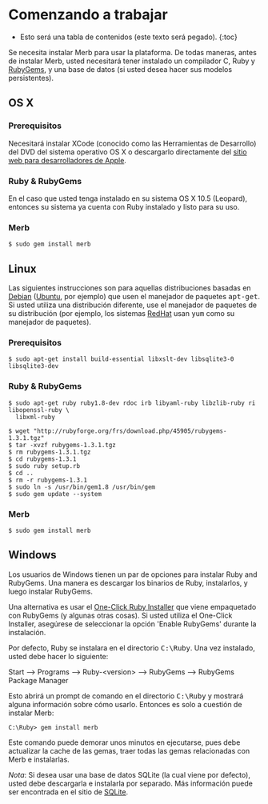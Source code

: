 # Comenzando a trabajar

* Esto será una tabla de contenidos (este texto será pegado).
{:toc}

Se necesita instalar Merb para usar la plataforma.
De todas maneras, antes de instalar Merb, 
usted necesitará tener instalado un compilador C, Ruby y [RubyGems][], 
y una base de datos (si usted desea hacer sus modelos persistentes).

## OS X

### Prerequisitos
Necesitará instalar XCode (conocido como las Herramientas de Desarrollo) 
del DVD del sistema operativo OS X o descargarlo directamente del
[sitio web para desarrolladores de Apple][].

### Ruby & RubyGems
En el caso que usted tenga instalado en su sistema OS X 10.5 (Leopard), 
entonces su sistema ya cuenta con Ruby instalado y listo para su uso.

### Merb
    $ sudo gem install merb

## Linux
Las siguientes instrucciones son para aquellas distribuciones basadas en [Debian][] 
([Ubuntu][], por ejemplo) que usen el manejador de paquetes <tt>apt-get</tt>.
Si usted utiliza una distribución diferente, use el manejador de paquetes de su distribución
(por ejemplo, los sistemas [RedHat][] usan <tt>yum</tt> como su manejador de paquetes).

### Prerequisitos

    $ sudo apt-get install build-essential libxslt-dev libsqlite3-0 libsqlite3-dev

### Ruby & RubyGems

    $ sudo apt-get ruby ruby1.8-dev rdoc irb libyaml-ruby libzlib-ruby ri libopenssl-ruby \
      libxml-ruby

    $ wget "http://rubyforge.org/frs/download.php/45905/rubygems-1.3.1.tgz"
    $ tar -xvzf rubygems-1.3.1.tgz
    $ rm rubygems-1.3.1.tgz
    $ cd rubygems-1.3.1
    $ sudo ruby setup.rb
    $ cd ..
    $ rm -r rubygems-1.3.1
    $ sudo ln -s /usr/bin/gem1.8 /usr/bin/gem
    $ sudo gem update --system

### Merb

    $ sudo gem install merb

## Windows
Los usuarios de Windows tienen un par de opciones para instalar Ruby and RubyGems.
Una manera es descargar los binarios de Ruby, instalarlos, y luego instalar RubyGems.

Una alternativa es usar el [One-Click Ruby Installer][] 
que viene empaquetado con RubyGems (y algunas otras cosas).
Si usted utiliza el One-Click Installer, 
asegúrese de seleccionar la opción 'Enable RubyGems' durante la instalación.

Por defecto, Ruby se instalara en el directorio <tt>C:\Ruby</tt>.
Una vez instalado, usted debe hacer lo siguiente:

Start --&gt; Programs --&gt; Ruby-&lt;version&gt; --&gt; RubyGems --&gt; RubyGems Package Manager

Esto abrirá un prompt de comando en el directorio <tt>C:\Ruby</tt> 
y mostrará alguna información sobre cómo usarlo. 
Entonces es solo a cuestión de instalar Merb:

    C:\Ruby> gem install merb

Este comando puede demorar unos minutos en ejecutarse, 
pues debe actualizar la cache de las gemas, 
traer todas las gemas relacionadas con Merb e instalarlas.

_Nota_: Si desea usar una base de datos SQLite (la cual viene por defecto), 
usted debe descargarla e instalarla por separado. 
Más información puede ser encontrada en el sitio de [SQLite][].

[sitio web para desarrolladores de Apple]: http://developer.apple.com/technology/xcode.html
[Debian]: http://www.debian.org/
[RubyGems]: http://www.rubygems.org/
[Ubuntu]: http://www.ubuntu.com/
[RedHat]: http://www.redhat.com/
[One-Click Ruby Installer]: http://rubyinstaller.rubyforge.org/wiki/wiki.pl
[SQLite]: http://www.sqlite.org/
